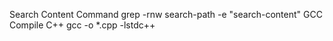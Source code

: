 Search Content Command
  grep -rnw search-path -e "search-content"
GCC Compile C++
  gcc -o *.cpp -lstdc++
